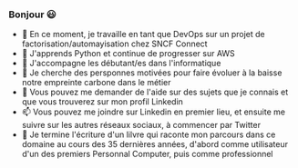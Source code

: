 ### Bonjour :smiley:

- 🔭 En ce moment, je travaille en tant que DevOps sur un projet de factorisation/automayisation chez SNCF Connect
- 🌱 J'apprends Python et continue de progresser sur AWS
- 👯 J'accompagne les débutant/es dans l'informatique
- 🤔 Je cherche des persponnes motivées pour faire évoluer à la baisse notre empreinte carbone dans le métier
- 💬 Vous pouvez me demander de l'aide sur des sujets que je connais et que vous trouverez sur mon profil Linkedin
- 📫 Vous pouvez me joindre sur Linkedin en premier lieu, et ensuite me suivre sur les autres réseaux sociaux, à commencer par Twitter
- :blue_book: Je termine l'écriture d'un lilvre qui raconte mon parcours dans ce domaine au cours des 35 dernières années, d'abord comme utilisateur d'un des premiers Personnal Computer, puis comme professionnel
